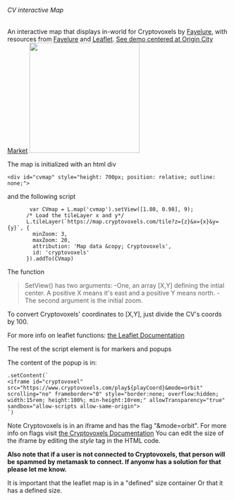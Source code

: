 ###### CV interactive Map
 An interactive map that displays in-world for Cryptovoxels by [Fayelure](https://twitter.com/Benjythebee), with resources from [Fayelure](https://cryptovoxels.com) and [Leaflet](https://leafletjs.com/).
[See demo centered at Origin City Market](https://benjythebee.github.io/CV_interactive_map/index.html)
<img src="https://benjythebee.github.io/CV_interactive_map/img/Thumbnail.PNG" width="250">

The map is initialized with an html div
```
<div id="cvmap" style="height: 700px; position: relative; outline: none;">
```
and the following script
```
       var CVmap = L.map('cvmap').setView([1.80, 0.98], 9);
      /* Load the tileLayer x and y*/
      L.tileLayer(`https://map.cryptovoxels.com/tile?z={z}&x={x}&y={y}`, {
        minZoom: 3,
        maxZoom: 20,
        attribution: 'Map data &copy; Cryptovoxels',
        id: 'cryptovoxels'
      }).addTo(CVmap)
```
The function
>SetView()
has two arguments: 
-One, an array [X,Y] defining the intial center. A positive X means it's east and a positive Y means north. 
-The second argument is the initial zoom.

To convert Cryptovoxels' coordinates to [X,Y], just divide the CV's coords by 100.

For more info on leaflet functions: [the Leaflet Documentation](https://leafletjs.com/reference-1.6.0.html#map-methods-for-modifying-map-state)

The rest of the script element is for markers and popups

 The content of the popup is in:
 ```
.setContent(`
<iframe id="cryptovoxel" src="https://www.cryptovoxels.com/play${playCoord}&mode=orbit" scrolling="no" frameborder="0" style="border:none; overflow:hidden; width:15rem; height:100%; min-height:10rem;" allowTransparency="true" sandbox="allow-scripts allow-same-origin">
`)

 ```
Note Cryptovoxels is in an iframe and has the flag "&mode=orbit". For more info on flags visit [the Cryptovoxels Documentation](https://www.cryptovoxels.com/docs/flags)
You can edit the size of the iframe by editing the *style* tag in the HTML code.

**Also note that if a user is not connected to Cryptovoxels, that person will be spammed by metamask to connect. If anyonw has a solution for that please let me know.**

It is important that the leaflet map is in a "defined" size container Or that it has a defined size.


